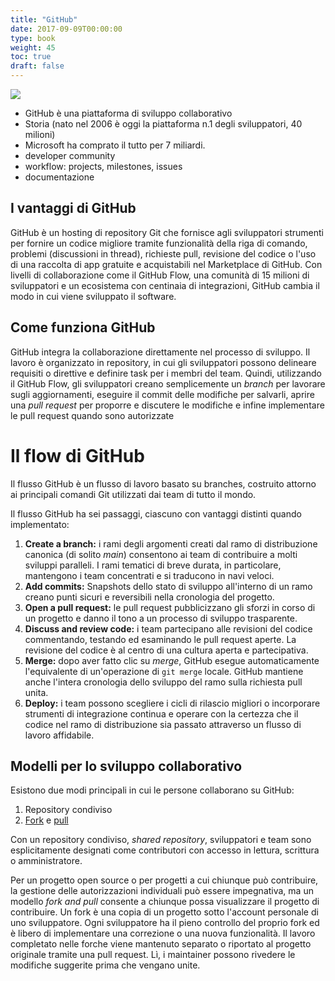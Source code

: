 ```yaml
---
title: "GitHub"
date: 2017-09-09T00:00:00
type: book
weight: 45
toc: true
draft: false
---
```


![](../img/github_icon_192.webp)

- GitHub è una piattaforma di sviluppo collaborativo
- Storia (nato nel 2006 è oggi la piattaforma n.1 degli sviluppatori, 40 milioni)
- Microsoft ha comprato il tutto per 7 miliardi.
- developer community
- workflow: projects, milestones, issues
- documentazione

## I vantaggi di GitHub 
GitHub è un hosting di repository Git che fornisce agli sviluppatori strumenti per fornire un codice migliore tramite funzionalità della riga di comando, problemi (discussioni in thread), richieste pull, revisione del codice o l'uso di una raccolta di app gratuite e acquistabili nel Marketplace di GitHub. Con livelli di collaborazione come il GitHub Flow, una comunità di 15 milioni di sviluppatori e un ecosistema con centinaia di integrazioni, GitHub cambia il modo in cui viene sviluppato il software.

## Come funziona GitHub
GitHub integra la collaborazione direttamente nel processo di sviluppo. Il lavoro è organizzato in repository, in cui gli sviluppatori possono delineare requisiti o direttive e definire task per i membri del team. Quindi, utilizzando il GitHub Flow, gli sviluppatori creano semplicemente un *branch* per lavorare sugli aggiornamenti, eseguire il commit delle modifiche per salvarli, aprire una *pull request* per proporre e discutere le modifiche e infine implementare le pull request quando sono autorizzate

# Il flow di GitHub
Il flusso GitHub è un flusso di lavoro basato su branches, costruito attorno ai principali comandi Git utilizzati dai team di tutto il mondo.

Il flusso GitHub ha sei passaggi, ciascuno con vantaggi distinti quando implementato:

1.  **Create a branch:** i rami degli argomenti creati dal ramo di distribuzione canonica (di solito *main*) consentono ai team di contribuire a molti sviluppi paralleli. I rami tematici di breve durata, in particolare, mantengono i team concentrati e si traducono in navi veloci.
2.  **Add commits:** Snapshots dello stato di sviluppo all'interno di un ramo creano punti sicuri e reversibili nella cronologia del progetto.
3.  **Open a pull request:**  le pull request pubblicizzano gli sforzi in corso di un progetto e danno il tono a un processo di sviluppo trasparente.
4.  **Discuss and review code:** i team partecipano alle revisioni del codice commentando, testando ed esaminando le pull request aperte. La revisione del codice è al centro di una cultura aperta e partecipativa.
5.  **Merge:** dopo aver fatto clic su *merge*, GitHub esegue automaticamente l'equivalente di un'operazione di  `git merge` locale. GitHub mantiene anche l'intera cronologia dello sviluppo del ramo sulla richiesta pull unita.
6.  **Deploy:** i team possono scegliere i cicli di rilascio migliori o incorporare strumenti di integrazione continua e operare con la certezza che il codice nel ramo di distribuzione sia passato attraverso un flusso di lavoro affidabile.

## Modelli per lo sviluppo collaborativo

Esistono due modi principali in cui le persone collaborano su GitHub:

1. Repository condiviso
2. [Fork](https://help.github.com/articles/about-forks/) e [pull](https://help.github.com/articles/using-pull-requests)

Con un repository condiviso, _shared repository_, sviluppatori e team sono esplicitamente designati come contributori con accesso in lettura, scrittura o amministratore. 

Per un progetto open source o per progetti a cui chiunque può contribuire, la gestione delle autorizzazioni individuali può essere impegnativa, ma un modello _fork and pull_ consente a chiunque possa visualizzare il progetto di contribuire. Un fork è una copia di un progetto sotto l'account personale di uno sviluppatore. Ogni sviluppatore ha il pieno controllo del proprio fork ed è libero di implementare una correzione o una nuova funzionalità. Il lavoro completato nelle forche viene mantenuto separato o riportato al progetto originale tramite una  pull request. Lì, i maintainer possono rivedere le modifiche suggerite prima che vengano unite.

